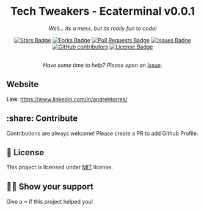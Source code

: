 <h1 align="center">Tech Tweakers - Ecaterminal v0.0.1 </h1>
<p align="center"><i>Well... its a mess, but its really fun to code!</i></p>
<div align="center">
  <a href="https://github.com/andreh1982/ecaterminal/stargazers"><img src="https://img.shields.io/github/stars/andreh1982/ecaterminal" alt="Stars Badge"/></a>
<a href="https://github.com/andreh1982/ecaterminal/network/members"><img src="https://img.shields.io/github/forks/andreh1982/ecaterminal" alt="Forks Badge"/></a>
<a href="https://github.com/andreh1982/ecaterminal/pulls"><img src="https://img.shields.io/github/issues-pr/andreh1982/ecaterminal" alt="Pull Requests Badge"/></a>
<a href="https://github.com/andreh1982/ecaterminal/issues"><img src="https://img.shields.io/github/issues/andreh1982/ecaterminal" alt="Issues Badge"/></a>
<a href="https://github.com/andreh1982/ecaterminal/graphs/contributors"><img alt="GitHub contributors" src="https://img.shields.io/github/contributors/andreh1982/ecaterminal?color=2b9348"></a>
<a href="https://github.com/andreh1982/ecaterminal/blob/master/LICENSE"><img src="https://img.shields.io/github/license/andreh1982/ecaterminal?color=2b9348" alt="License Badge"/></a>
</div>
<br>
<p align="center"><i>Have some time to help? Please open an <a href="https://github.com/Andreh1982/ecaterminal/issues/new">Issue</a>.</i></p>

## Website

**Link**: https://www.linkedin.com/in/andrehtorres/

## :share: Contribute

Contributions are always welcome! Please create a PR to add Github Profile.

## :pencil: License

This project is licensed under [MIT](https://opensource.org/licenses/MIT) license.

## :man_astronaut: Show your support

Give a ⭐️ if this project helped you!